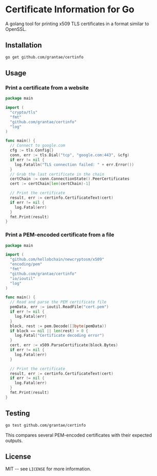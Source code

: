 # Certificate Information for Go

A golang tool for printing x509 TLS certificates in a format similar to OpenSSL.

## Installation

``` bash
go get github.com/grantae/certinfo
```

## Usage

### Print a certificate from a website

``` go
package main

import (
  "crypto/tls"
  "fmt"
  "github.com/grantae/certinfo"
  "log"
)

func main() {
  // Connect to google.com
  cfg := tls.Config{}
  conn, err := tls.Dial("tcp", "google.com:443", &cfg)
  if err != nil {
    log.Fatalln("TLS connection failed: " + err.Error())
  }
  // Grab the last certificate in the chain
  certChain := conn.ConnectionState().PeerCertificates
  cert := certChain[len(certChain)-1]

  // Print the certificate
  result, err := certinfo.CertificateText(cert)
  if err != nil {
    log.Fatal(err)
  }
  fmt.Print(result)
}
```

### Print a PEM-encoded certificate from a file

``` go
package main

import (
  "github.com/hellobchain/newcryptosm/x509"
  "encoding/pem"
  "fmt"
  "github.com/grantae/certinfo"
  "io/ioutil"
  "log"
)

func main() {
  // Read and parse the PEM certificate file
  pemData, err := ioutil.ReadFile("cert.pem")
  if err != nil {
    log.Fatal(err)
  }
  block, rest := pem.Decode([]byte(pemData))
  if block == nil || len(rest) > 0 {
    log.Fatal("Certificate decoding error")
  }
  cert, err := x509.ParseCertificate(block.Bytes)
  if err != nil {
    log.Fatal(err)
  }

  // Print the certificate
  result, err := certinfo.CertificateText(cert)
  if err != nil {
    log.Fatal(err)
  }
  fmt.Print(result)
}
```

## Testing

``` bash
go test github.com/grantae/certinfo
```

This compares several PEM-encoded certificates with their expected outputs.

## License

MIT -- see `LICENSE` for more information.

